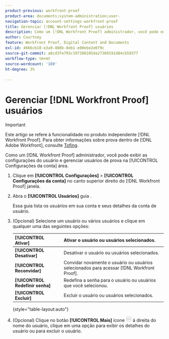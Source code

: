 ```yaml
---
product-previous: workfront-proof
product-area: documents;system-administration;user-
navigation-topic: account-settings-workfront-proof
title: Gerenciar [!DNL Workfront Proof] usuários
description: Como um [!DNL Workfront Proof] administrador, você pode exibir as configurações do usuário e gerenciar usuários de prova na [!UICONTROL Configurações da conta] área.
author: Courtney
feature: Workfront Proof, Digital Content and Documents
exl-id: 4666cb18-e3a9-408b-8eb1-e00ebe2e6f9c
source-git-commit: a6cd3fe793c197308105da27369191d84cb59377
workflow-type: tm+mt
source-wordcount: '169'
ht-degree: 3%

---
```


# Gerenciar [!DNL Workfront Proof] usuários

>[!IMPORTANT]
>
>Este artigo se refere à funcionalidade no produto independente [!DNL Workfront Proof]. Para obter informações sobre prova dentro de [!DNL Adobe Workfront], consulte [Tofing](../../../review-and-approve-work/proofing/proofing.md).

Como um [!DNL Workfront Proof] administrador, você pode exibir as configurações do usuário e gerenciar usuários de prova na [!UICONTROL Configurações da conta] área.

1. Clique em **[!UICONTROL Configurações]** > **[!UICONTROL Configurações da conta]** no canto superior direito do [!DNL Workfront Proof] janela.

1. Abra o **[!UICONTROL Usuários]** guia .

   Essa guia lista os usuários em sua conta e seus detalhes da conta de usuário.

1. (Opcional) Selecione um usuário ou vários usuários e clique em qualquer uma das seguintes opções:

   | **[!UICONTROL Ativar]** | Ativar o usuário ou usuários selecionados. |
   |---|---|
   | **[!UICONTROL Desativar]** | Desativar o usuário ou usuários selecionados. |
   | **[!UICONTROL Reconvidar]** | Convidar novamente o usuário ou usuários selecionados para acessar [!DNL Workfront Proof]. |
   | **[!UICONTROL Redefinir senha]** | Redefina a senha para o usuário ou usuários que você selecionou. |
   | **[!UICONTROL Excluir]** | Excluir o usuário ou usuários selecionados. |

   {style=&quot;table-layout:auto&quot;}

1. (Opcional) Clique no botão **[!UICONTROL Mais]** ícone ![[!DNL More_button_small].png](assets/more-button-small.png) à direita do nome do usuário, clique em uma opção para exibir os detalhes do usuário ou para excluir o usuário.
